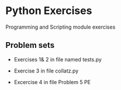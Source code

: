 # Python Exercises
Programming and Scripting module exercises

## Problem sets

* Exercises 1& 2 in file named tests.py

* Exercise 3 in file collatz.py

* Excercise 4 in file Problem 5 PE
